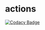 # actions
[![Codacy Badge](https://api.codacy.com/project/badge/Grade/da4ce6f2bbb2419d9220e5017d598cb0)](https://app.codacy.com/manual/stugit/actions?utm_source=github.com&utm_medium=referral&utm_content=stugit/actions&utm_campaign=Badge_Grade_Dashboard)